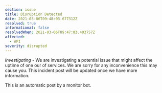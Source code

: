 ```yaml
---
section: issue
title: Disruption Detected
date: 2021-03-06T09:48:03.677312Z
resolved: true
informational: false
resolvedWhen: 2021-03-06T09:47:03.403757Z
affected:
  - API
severity: disrupted
---
```

*Investigating* - We are investigating a potential issue that might affect the uptime of one our of services. We are sorry for any inconvenience this may cause you. This incident post will be updated once we have more information.

This is an automatic post by a monitor bot.
        